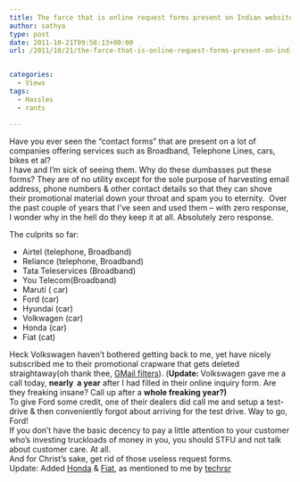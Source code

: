 ```yaml
---
title: The farce that is online request forms present on Indian websites
author: sathya
type: post
date: 2011-10-21T09:58:13+00:00
url: /2011/10/21/the-farce-that-is-online-request-forms-present-on-indian-websites/


categories:
  - Views
tags:
  - Hassles
  - rants

---
```

Have you ever seen the &#8220;contact forms&#8221; that are present on a lot of companies offering services such as Broadband, Telephone Lines, cars, bikes et al?  
I have and I&#8217;m sick of seeing them. Why do these dumbasses put these forms? They are of no utility except for the sole purpose of harvesting email address, phone numbers & other contact details so that they can shove their promotional material down your throat and spam you to eternity.  Over the past couple of years that I&#8217;ve seen and used them &#8211; with zero response, I wonder why in the hell do they keep it at all. Absolutely zero response.

The culprits so far:

  * Airtel (telephone, Broadband)
  * Reliance (telephone, Broadband)
  * Tata Teleservices (Broadband)
  * You Telecom(Broadband)
  * Maruti ( car)
  * Ford (car)
  * Hyundai (car)
  * Volkwagen (car)
  * Honda (car)
  * Fiat (cat)

<div>
  Heck Volkswagen haven&#8217;t bothered getting back to me, yet have nicely subscribed me to their promotional crapware that gets deleted straightaway(oh thank thee, <a href="http://techie-buzz.com/gmail/gmail-smart-labels-classify-bulk-emails.html">GMail filters</a>). (<strong>Update: </strong>Volkswagen gave me a call today, <strong>nearly  a year</strong> after I had filled in their online inquiry form. Are they freaking insane? Call up after a <strong>whole freaking year?) </strong>
</div>

<div>
</div>

<div>
  To give Ford some credit, one of their dealers did call me and setup a test-drive & then conveniently forgot about arriving for the test drive. Way to go, Ford!
</div>

<div>
</div>

<div>
  If you don&#8217;t have the basic decency to pay a little attention to your customer who&#8217;s investing truckloads of money in you, you should STFU and not talk about customer care. At all.
</div>

<div>
</div>

<div>
  And for Christ&#8217;s sake, get rid of those useless request forms.
</div>

<div>
</div>

<div>
  Update: Added <a href="https://twitter.com/#!/techrsr/status/155661672466485248">Honda</a> & <a href="https://twitter.com/#!/techrsr/status/155662862084354049">Fiat</a>, as mentioned to me by <a href="http://twitter.com/techrsr">techrsr</a>
</div>
